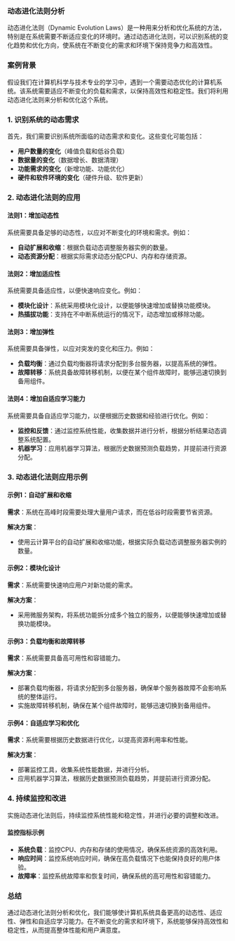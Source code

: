 ### 动态进化法则分析

动态进化法则（Dynamic Evolution Laws）是一种用来分析和优化系统的方法，特别是在系统需要不断适应变化的环境时。通过动态进化法则，可以识别系统的变化趋势和优化方向，使系统在不断变化的需求和环境下保持竞争力和高效性。

### 案例背景

假设我们在计算机科学与技术专业的学习中，遇到一个需要动态优化的计算机系统。该系统需要适应不断变化的负载和需求，以保持高效性和稳定性。我们将利用动态进化法则来分析和优化这个系统。

### 1. 识别系统的动态需求

首先，我们需要识别系统所面临的动态需求和变化。这些变化可能包括：

- **用户数量的变化**（峰值负载和低谷负载）
- **数据量的变化**（数据增长、数据清理）
- **功能需求的变化**（新增功能、功能优化）
- **硬件和软件环境的变化**（硬件升级、软件更新）

### 2. 动态进化法则的应用

#### 法则1：增加动态性

系统需要具备足够的动态性，以应对不断变化的环境和需求。例如：

- **自动扩展和收缩**：根据负载动态调整服务器实例的数量。
- **动态资源分配**：根据实际需求动态分配CPU、内存和存储资源。

#### 法则2：增加适应性

系统需要具备适应性，以便快速响应变化。例如：

- **模块化设计**：系统采用模块化设计，以便能够快速增加或替换功能模块。
- **热插拔功能**：支持在不中断系统运行的情况下，动态增加或移除功能。

#### 法则3：增加弹性

系统需要具备弹性，以应对突发的变化和压力。例如：

- **负载均衡**：通过负载均衡器将请求分配到多台服务器，以提高系统的弹性。
- **故障转移**：系统具备故障转移机制，以便在某个组件故障时，能够迅速切换到备用组件。

#### 法则4：增加自适应学习能力

系统需要具备自适应学习能力，以便根据历史数据和经验进行优化。例如：

- **监控和反馈**：通过监控系统性能，收集数据并进行分析，根据分析结果动态调整系统配置。
- **机器学习**：应用机器学习算法，根据历史数据预测负载趋势，并提前进行资源分配。

### 3. 动态进化法则应用示例

#### 示例1：自动扩展和收缩

**需求**：系统在高峰时段需要处理大量用户请求，而在低谷时段需要节省资源。

**解决方案**：

- 使用云计算平台的自动扩展和收缩功能，根据实际负载动态调整服务器实例的数量。

#### 示例2：模块化设计

**需求**：系统需要快速响应用户对新功能的需求。

**解决方案**：

- 采用微服务架构，将系统功能拆分成多个独立的服务，以便能够快速增加或替换功能模块。

#### 示例3：负载均衡和故障转移

**需求**：系统需要具备高可用性和容错能力。

**解决方案**：

- 部署负载均衡器，将请求分配到多台服务器，确保单个服务器故障不会影响系统的整体运行。
- 实施故障转移机制，确保在某个组件故障时，能够迅速切换到备用组件。

#### 示例4：自适应学习和优化

**需求**：系统需要根据历史数据进行优化，以提高资源利用率和性能。

**解决方案**：

- 部署监控工具，收集系统性能数据，并进行分析。
- 应用机器学习算法，根据历史数据预测负载趋势，并提前进行资源分配。

### 4. 持续监控和改进

实施动态进化法则后，持续监控系统性能和稳定性，并进行必要的调整和改进。

#### 监控指标示例

- **系统负载**：监控CPU、内存和存储的使用情况，确保系统资源的高效利用。
- **响应时间**：监控系统响应时间，确保在高负载情况下也能保持良好的用户体验。
- **故障率**：监控系统故障率和恢复时间，确保系统的高可用性和容错能力。

### 总结

通过动态进化法则分析和优化，我们能够使计算机系统具备更高的动态性、适应性、弹性和自适应学习能力。在不断变化的需求和环境下，系统能够保持高效性和稳定性，从而提高整体性能和用户满意度。
